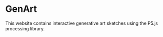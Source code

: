 # GenArt

This website contains interactive generative art sketches using the P5.js processing library. 
